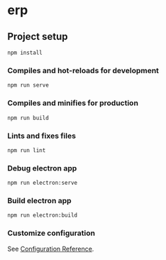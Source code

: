 # erp

## Project setup
```
npm install
```

### Compiles and hot-reloads for development
```
npm run serve
```

### Compiles and minifies for production
```
npm run build
```

### Lints and fixes files
```
npm run lint
```

### Debug electron app
```
npm run electron:serve
```

### Build electron app
```
npm run electron:build
```

### Customize configuration
See [Configuration Reference](https://cli.vuejs.org/config/).

